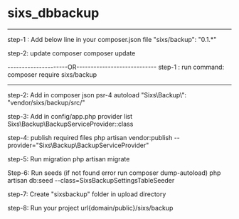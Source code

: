 # sixs_dbbackup


----------------------------------------------------
step-1 :  Add below line in your composer.json file
	"sixs/backup": "0.1.*"

step-2: update composer
	composer update

---------------------OR---------------------------- 
step-1 :  run command: composer require sixs/backup

----------------------------------------------------
step-2:	Add in composer json psr-4 autoload
	"Sixs\\Backup\\": "vendor/sixs/backup/src/"

step-3: Add in config/app.php  provider list
	Sixs\Backup\BackupServiceProvider::class

step-4: publish required files
	php artisan vendor:publish --provider="Sixs\Backup\BackupServiceProvider"

step-5: Run migration
	php artisan migrate

Step-6: Run seeds (if not found error run composer dump-autoload)
	php artisan db:seed --class=SixsBackupSettingsTableSeeder

step-7: Create "sixsbackup" folder in upload directory

step-8: Run your project url{domain/public}/sixs/backup


